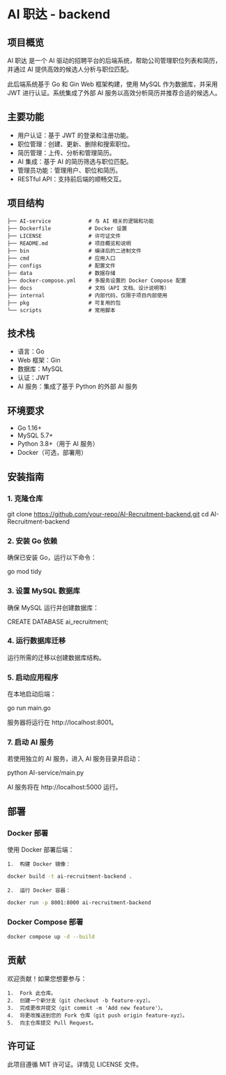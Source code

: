 # AI 职达 - backend

## 项目概览

AI 职达 是一个 AI 驱动的招聘平台的后端系统，帮助公司管理职位列表和简历，并通过 AI 提供高效的候选人分析与职位匹配。

此后端系统基于 Go 和 Gin Web 框架构建，使用 MySQL 作为数据库，并采用 JWT 进行认证。系统集成了外部 AI 服务以高效分析简历并推荐合适的候选人。

## 主要功能

- 用户认证：基于 JWT 的登录和注册功能。
- 职位管理：创建、更新、删除和搜索职位。
- 简历管理：上传、分析和管理简历。
- AI 集成：基于 AI 的简历筛选与职位匹配。
- 管理员功能：管理用户、职位和简历。
- RESTful API：支持前后端的顺畅交互。

## 项目结构

```
├── AI-service            # 与 AI 相关的逻辑和功能
├── Dockerfile            # Docker 设置
├── LICENSE               # 许可证文件
├── README.md             # 项目概览和说明
├── bin                   # 编译后的二进制文件
├── cmd                   # 应用入口
├── configs               # 配置文件
├── data                  # 数据存储
├── docker-compose.yml    # 多服务设置的 Docker Compose 配置
├── docs                  # 文档（API 文档、设计说明等）
├── internal              # 内部代码，仅限于项目内部使用
├── pkg                   # 可复用的包
└── scripts               # 常用脚本
```

## 技术栈

- 语言：Go
- Web 框架：Gin
- 数据库：MySQL
- 认证：JWT
- AI 服务：集成了基于 Python 的外部 AI 服务

## 环境要求

- Go 1.16+
- MySQL 5.7+
- Python 3.8+（用于 AI 服务）
- Docker（可选，部署用）

## 安装指南

### 1. 克隆仓库

git clone https://github.com/your-repo/AI-Recruitment-backend.git
cd AI-Recruitment-backend

### 2. 安装 Go 依赖

确保已安装 Go，运行以下命令：

go mod tidy

### 3. 设置 MySQL 数据库

确保 MySQL 运行并创建数据库：

CREATE DATABASE ai_recruitment;

### 4. 运行数据库迁移

运行所需的迁移以创建数据库结构。

### 5. 启动应用程序

在本地启动后端：

go run main.go

服务器将运行在 http://localhost:8001。

### 7. 启动 AI 服务

若使用独立的 AI 服务，进入 AI 服务目录并启动：

python AI-service/main.py

AI 服务将在 http://localhost:5000 运行。

## 部署

### Docker 部署

使用 Docker 部署后端：

	1.	构建 Docker 镜像：

```bash
docker build -t ai-recruitment-backend .
```

	2.	运行 Docker 容器：

```bash
docker run -p 8001:8000 ai-recruitment-backend
```

### Docker Compose 部署

```bash
docker compose up -d --build
```

## 贡献

欢迎贡献！如果您想要参与：

	1.	Fork 此仓库。
	2.	创建一个新分支（git checkout -b feature-xyz）。
	3.	完成更改并提交（git commit -m 'Add new feature'）。
	4.	将更改推送到您的 Fork 仓库（git push origin feature-xyz）。
	5.	向主仓库提交 Pull Request。

## 许可证

此项目遵循 MIT 许可证。详情见 LICENSE 文件。